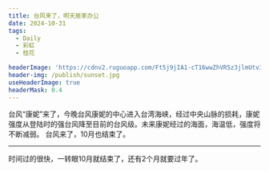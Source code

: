 ```yaml
---
title: 台风来了，明天居家办公
date: 2024-10-31
tags:
  - Daily
  - 彩虹
  - 桂花

headerImage: 'https://cdnv2.ruguoapp.com/Ft5j9jIA1-cT16wwZhVR5z3jlmUtv3.jpg'
header-img: /publish/sunset.jpg
useHeaderImage: true
headerMask: 0.4
---
```


台风“康妮”来了，今晚台风康妮的中心进入台湾海峡，经过中央山脉的损耗，康妮强度从登陆时的强台风降至目前的台风级。未来康妮经过的海面，海温低，强度将不断减弱。
台风来了，10月也结束了。

---

时间过的很快，一转眼10月就结束了，还有2个月就要过年了。

